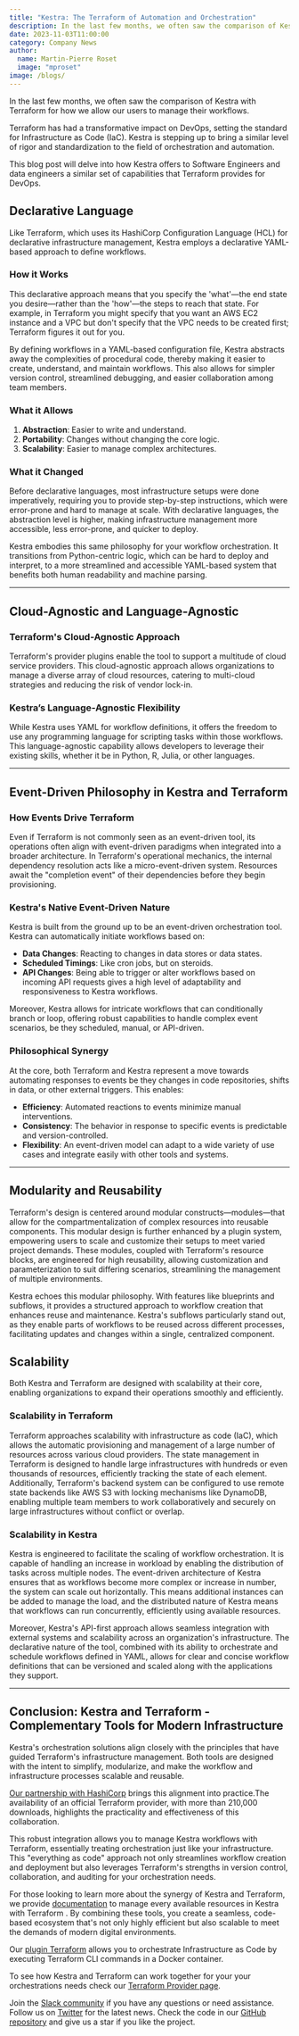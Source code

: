 ```yaml
---
title: "Kestra: The Terraform of Automation and Orchestration"
description: In the last few months, we often saw the comparison of Kestra with Terraform for how we allow our users to manage their workflows learn how we allign our philosophy to offer to Software and data Engineers the same transformative impact.
date: 2023-11-03T11:00:00
category: Company News
author:
  name: Martin-Pierre Roset
  image: "mproset"
image: /blogs/
---
```


In the last few months, we often saw the comparison of Kestra with Terraform for how we allow our users to manage their workflows.

Terraform has had a transformative impact on DevOps, setting the standard for Infrastructure as Code (IaC). Kestra is stepping up to bring a similar level of rigor and standardization to the field of orchestration and automation.

This blog post will delve into how Kestra offers to Software Engineers and data engineers a similar set of capabilities that Terraform provides for DevOps.

## Declarative Language

Like Terraform, which uses its HashiCorp Configuration Language (HCL) for declarative infrastructure management, Kestra employs a declarative YAML-based approach to define workflows.

### How it Works
This declarative approach means that you specify the 'what'—the end state you desire—rather than the 'how'—the steps to reach that state. For example, in Terraform you might specify that you want an AWS EC2 instance and a VPC but don't specify that the VPC needs to be created first; Terraform figures it out for you.

By defining workflows in a YAML-based configuration file, Kestra abstracts away the complexities of procedural code, thereby making it easier to create, understand, and maintain workflows. This also allows for simpler version control, streamlined debugging, and easier collaboration among team members.

### What it Allows

1. **Abstraction**: Easier to write and understand.
2. **Portability**: Changes without changing the core logic.
3. **Scalability**: Easier to manage complex architectures.

### What it Changed
Before declarative languages, most infrastructure setups were done imperatively, requiring you to provide step-by-step instructions, which were error-prone and hard to manage at scale. With declarative languages, the abstraction level is higher, making infrastructure management more accessible, less error-prone, and quicker to deploy.

Kestra embodies this same philosophy for your workflow orchestration. It transitions from Python-centric logic, which can be hard to deploy and interpret, to a more streamlined and accessible YAML-based system that benefits both human readability and machine parsing.

---

## Cloud-Agnostic and Language-Agnostic

### Terraform's Cloud-Agnostic Approach
Terraform's provider plugins enable the tool to support a multitude of cloud service providers. This cloud-agnostic approach allows organizations to manage a diverse array of cloud resources, catering to multi-cloud strategies and reducing the risk of vendor lock-in.

### Kestra’s Language-Agnostic Flexibility
While Kestra uses YAML for workflow definitions, it offers the freedom to use any programming language for scripting tasks within those workflows. This language-agnostic capability allows developers to leverage their existing skills, whether it be in Python, R, Julia, or other languages.

---

## Event-Driven Philosophy in Kestra and Terraform

### How Events Drive Terraform
Even if Terraform is not commonly seen as an event-driven tool, its operations often align with event-driven paradigms when integrated into a broader architecture. In Terraform's operational mechanics, the internal dependency resolution acts like a micro-event-driven system. Resources await the "completion event" of their dependencies before they begin provisioning.

### Kestra's Native Event-Driven Nature
Kestra is built from the ground up to be an event-driven orchestration tool. Kestra can automatically initiate workflows based on:

- **Data Changes**: Reacting to changes in data stores or data states.
- **Scheduled Timings**: Like cron jobs, but on steroids.
- **API Changes**: Being able to trigger or alter workflows based on incoming API requests gives a high level of adaptability and responsiveness to Kestra workflows.

Moreover, Kestra allows for intricate workflows that can conditionally branch or loop, offering robust capabilities to handle complex event scenarios, be they scheduled, manual, or API-driven.

### Philosophical Synergy
At the core, both Terraform and Kestra represent a move towards automating responses to events be they changes in code repositories, shifts in data, or other external triggers. This enables:

- **Efficiency**: Automated reactions to events minimize manual interventions.
- **Consistency**: The behavior in response to specific events is predictable and version-controlled.
- **Flexibility**: An event-driven model can adapt to a wide variety of use cases and integrate easily with other tools and systems.

---

## Modularity and Reusability

Terraform's design is centered around modular constructs—modules—that allow for the compartmentalization of complex resources into reusable components. This modular design is further enhanced by a plugin system, empowering users to scale and customize their setups to meet varied project demands. These modules, coupled with Terraform's resource blocks, are engineered for high reusability, allowing customization and parameterization to suit differing scenarios, streamlining the management of multiple environments.

Kestra echoes this modular philosophy. With features like blueprints and subflows, it provides a structured approach to workflow creation that enhances reuse and maintenance. Kestra's subflows particularly stand out, as they enable parts of workflows to be reused across different processes, facilitating updates and changes within a single, centralized component.

## Scalability

Both Kestra and Terraform are designed with scalability at their core, enabling organizations to expand their operations smoothly and efficiently.

### Scalability in Terraform
Terraform approaches scalability with infrastructure as code (IaC), which allows the automatic provisioning and management of a large number of resources across various cloud providers. The state management in Terraform is designed to handle large infrastructures with hundreds or even thousands of resources, efficiently tracking the state of each element. Additionally, Terraform's backend system can be configured to use remote state backends like AWS S3 with locking mechanisms like DynamoDB, enabling multiple team members to work collaboratively and securely on large infrastructures without conflict or overlap.

### Scalability in Kestra
Kestra is engineered to facilitate the scaling of workflow orchestration. It is capable of handling an increase in workload by enabling the distribution of tasks across multiple nodes. The event-driven architecture of Kestra ensures that as workflows become more complex or increase in number, the system can scale out horizontally. This means additional instances can be added to manage the load, and the distributed nature of Kestra means that workflows can run concurrently, efficiently using available resources.

Moreover, Kestra's API-first approach allows seamless integration with external systems and scalability across an organization's infrastructure. The declarative nature of the tool, combined with its ability to orchestrate and schedule workflows defined in YAML, allows for clear and concise workflow definitions that can be versioned and scaled along with the applications they support. 

---

## Conclusion: Kestra and Terraform - Complementary Tools for Modern Infrastructure

Kestra's orchestration solutions align closely with the principles that have guided Terraform's infrastructure management. Both tools are designed with the intent to simplify, modularize, and make the workflow and infrastructure processes scalable and reusable.

[Our partnership with HashiCorp](https://kestra.io/blogs/2023-09-19-kestra-terraform-partnership) brings this alignment into practice.The availability of an official Terraform provider, with more than 210,000 downloads, highlights the practicality and effectiveness of this collaboration.

This robust integration allows you to manage Kestra workflows with Terraform, essentially treating orchestration just like your infrastructure. This "everything as code" approach not only streamlines workflow creation and deployment but also leverages Terraform's strengths in version control, collaboration, and auditing for your orchestration needs.

For those looking to learn more about the synergy of Kestra and Terraform, we provide [documentation](https://kestra.io/docs/developer-guide/cicd/terraform) to manage every available resources in Kestra with Terraform . By combining these tools, you create a seamless, code-based ecosystem that's not only highly efficient but also scalable to meet the demands of modern digital environments.

Our [plugin Terraform](https://kestra.io/plugins/plugin-terraform) allows you to orchestrate Infrastructure as Code by executing Terraform CLI commands in a Docker container. 

To see how Kestra and Terraform can work together for your your orchestrations needs check our [Terraform Provider page](https://kestra.io/use-cases/terraform-provider).

Join the [Slack community](https://kestra.io/slack) if you have any questions or need assistance. Follow us on [Twitter](https://twitter.com/kestra_io) for the latest news. Check the code in our [GitHub repository](https://github.com/kestra-io/kestra) and give us a star if you like the project.